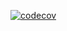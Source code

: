 [![codecov](https://codecov.io/gh/Im-Ubin/3-sprint-mission/branch/main/graph/badge.svg?flag=unittests)](https://codecov.io/gh/Im-Ubin/3-sprint-mission)
